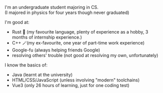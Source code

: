 I'm an undergraduate student majoring in CS.  
(I majored in physics for four years though never graduated)  

I'm good at:  
- Rust 🦀 (my favourite language, plenty of experience as a hobby, 3 months of internship experience.)
- C++ 🪄(my ex-favourite, one year of part-time work experience)
- Google-fu (always helping friends Google)
- resolving others' trouble (not good at resolving my own, unfortunately)

I know the basics of:
- Java (learnt at the university)
- HTML/CSS/JavaScript (unless involving "modern" toolchains)
- Vue3 (only 26 hours of learning, just for one coding test)
